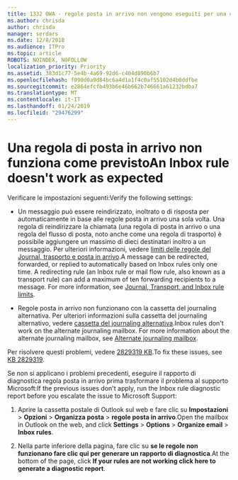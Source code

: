 ```yaml
---
title: 1332 OWA - regole posta in arrivo non vengono eseguiti per una cassetta postale
ms.author: chrisda
author: chrisda
manager: serdars
ms.date: 12/8/2018
ms.audience: ITPro
ms.topic: article
ROBOTS: NOINDEX, NOFOLLOW
localization_priority: Priority
ms.assetid: 383d1c77-5e4b-4a69-92d6-c404d890b6b7
ms.openlocfilehash: f090d0a9d84bc6a4d1a1f4c0af55102d4b0ddfbe
ms.sourcegitcommit: e2864efcfb493b6e46b662b746661a61232bdba7
ms.translationtype: MT
ms.contentlocale: it-IT
ms.lasthandoff: 01/24/2019
ms.locfileid: "29476299"
---
```

# <a name="an-inbox-rule-doesnt-work-as-expected"></a><span data-ttu-id="66006-102">Una regola di posta in arrivo non funziona come previsto</span><span class="sxs-lookup"><span data-stu-id="66006-102">An Inbox rule doesn't work as expected</span></span>

<span data-ttu-id="66006-103">Verificare le impostazioni seguenti:</span><span class="sxs-lookup"><span data-stu-id="66006-103">Verify the following settings:</span></span>
  
- <span data-ttu-id="66006-p101">Un messaggio può essere reindirizzato, inoltrato o di risposta per automaticamente in base alle regole posta in arrivo una sola volta. Una regola di reindirizzare la chiamata (una regola di posta in arrivo o una regola del flusso di posta, noto anche come una regola di trasporto) è possibile aggiungere un massimo di dieci destinatari inoltro a un messaggio. Per ulteriori informazioni, vedere [limiti delle regole del Journal, trasporto e posta in arrivo](https://docs.microsoft.com/office365/servicedescriptions/exchange-online-service-description/exchange-online-limits).</span><span class="sxs-lookup"><span data-stu-id="66006-p101">A message can be redirected, forwarded, or replied to automatically based on Inbox rules only one time. A redirecting rule (an Inbox rule or mail flow rule, also known as a transport rule) can add a maximum of ten forwarding recipients to a message. For more information, see [Journal, Transport, and Inbox rule limits](https://docs.microsoft.com/office365/servicedescriptions/exchange-online-service-description/exchange-online-limits).</span></span>
    
- <span data-ttu-id="66006-p102">Regole posta in arrivo non funzionano con la cassetta del journaling alternativa. Per ulteriori informazioni sulla cassetta del journaling alternativo, vedere [cassetta del journaling alternativa](https://docs.microsoft.com/Exchange/security-and-compliance/journaling/journaling#alternate-journaling-mailbox).</span><span class="sxs-lookup"><span data-stu-id="66006-p102">Inbox rules don't work on the alternate journaling mailbox. For more information about the alternate journaling mailbox, see [Alternate journaling mailbox](https://docs.microsoft.com/Exchange/security-and-compliance/journaling/journaling#alternate-journaling-mailbox).</span></span>
    
<span data-ttu-id="66006-109">Per risolvere questi problemi, vedere [2829319 KB](https://support.microsoft.com/kb/2829319).</span><span class="sxs-lookup"><span data-stu-id="66006-109">To fix these issues, see [KB 2829319](https://support.microsoft.com/kb/2829319).</span></span>
  
<span data-ttu-id="66006-110">Se non si applicano i problemi precedenti, eseguire il rapporto di diagnostica regola posta in arrivo prima trasformare il problema al supporto Microsoft:</span><span class="sxs-lookup"><span data-stu-id="66006-110">If the previous issues don't apply, run the Inbox rule diagnostic report before you escalate the issue to Microsoft Support:</span></span>
  
1. <span data-ttu-id="66006-111">Aprire la cassetta postale di Outlook sul web e fare clic su **Impostazioni** \> **Opzioni** \> **Organizza posta** \> **regole posta in arrivo**.</span><span class="sxs-lookup"><span data-stu-id="66006-111">Open the mailbox in Outlook on the web, and click **Settings** \> **Options** \> **Organize email** \> **Inbox rules**.</span></span>
    
2. <span data-ttu-id="66006-112">Nella parte inferiore della pagina, fare clic su **se le regole non funzionano fare clic qui per generare un rapporto di diagnostica**.</span><span class="sxs-lookup"><span data-stu-id="66006-112">At the bottom of the page, click **If your rules are not working click here to generate a diagnostic report**.</span></span>
    

